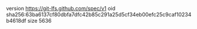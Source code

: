 version https://git-lfs.github.com/spec/v1
oid sha256:63ba6137cf80dbfa7dfc42b85c291a25d5cf34eb00efc25c9caf10234b4618df
size 5636
